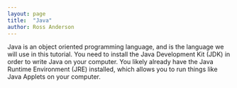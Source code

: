 ```yaml
---
layout: page
title:  "Java"
author: Ross Anderson
---
```


Java is an object oriented programming language, and is the language we will use in this tutorial. You need to install the Java Development Kit (JDK) in order to write Java on your computer. You likely already have the Java Runtime Environment (JRE) installed, which allows you to run things like Java Applets on your computer.